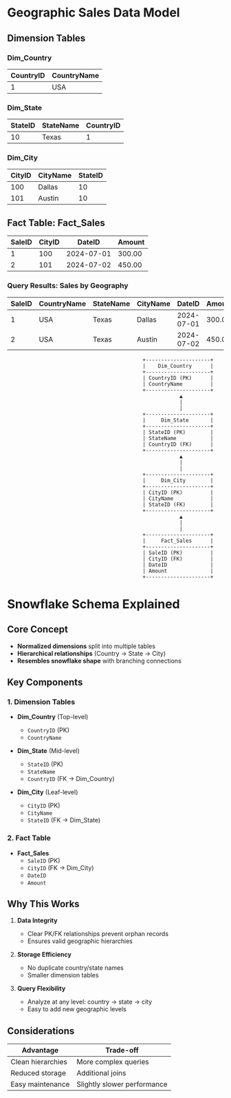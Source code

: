 # Geographic Sales Data Model

##  Dimension Tables

### Dim_Country
| CountryID | CountryName |
|-----------|-------------|
| 1         | USA         |

### Dim_State
| StateID | StateName | CountryID |
|---------|-----------|-----------|
| 10      | Texas     | 1         |

### Dim_City
| CityID | CityName | StateID |
|--------|----------|---------|
| 100    | Dallas   | 10      |
| 101    | Austin   | 10      |

##  Fact Table: Fact_Sales
| SaleID | CityID | DateID     | Amount |
|--------|--------|------------|--------|
| 1      | 100    | 2024-07-01 | 300.00 |
| 2      | 101    | 2024-07-02 | 450.00 |

###  Query Results: Sales by Geography

| SaleID | CountryName | StateName | CityName | DateID     | Amount |
|--------|-------------|-----------|----------|------------|--------|
| 1      | USA         | Texas     | Dallas   | 2024-07-01 | 300.00 |
| 2      | USA         | Texas     | Austin   | 2024-07-02 | 450.00 |


                                                +---------------------+
                                                |    Dim_Country      |
                                                +---------------------+
                                                | CountryID (PK)      |
                                                | CountryName         |
                                                +---------------------+
                                                            ▲
                                                            |
                                                            |
                                                +---------------------+
                                                |     Dim_State       |
                                                +---------------------+
                                                | StateID (PK)        |
                                                | StateName           |
                                                | CountryID (FK)      |
                                                +---------------------+
                                                            ▲
                                                            |
                                                            |
                                                +---------------------+
                                                |     Dim_City        |
                                                +---------------------+
                                                | CityID (PK)         |
                                                | CityName            |
                                                | StateID (FK)        |
                                                +---------------------+
                                                            ▲
                                                            |
                                                            |
                                                +---------------------+
                                                |     Fact_Sales      |
                                                +---------------------+
                                                | SaleID (PK)         |
                                                | CityID (FK)         |
                                                | DateID              |
                                                | Amount              |
                                                +---------------------+



# Snowflake Schema Explained

## Core Concept
- **Normalized dimensions** split into multiple tables
- **Hierarchical relationships** (Country → State → City)
- **Resembles snowflake shape** with branching connections

##  Key Components

### 1. Dimension Tables
- **Dim_Country** (Top-level)
  - `CountryID` (PK)
  - `CountryName`

- **Dim_State** (Mid-level) 
  - `StateID` (PK)
  - `StateName`
  - `CountryID` (FK → Dim_Country)

- **Dim_City** (Leaf-level)
  - `CityID` (PK)
  - `CityName`
  - `StateID` (FK → Dim_State)

### 2. Fact Table
- **Fact_Sales**
  - `SaleID` (PK)
  - `CityID` (FK → Dim_City)
  - `DateID`
  - `Amount`

##  Why This Works

1. **Data Integrity**  
   - Clear PK/FK relationships prevent orphan records
   - Ensures valid geographic hierarchies

2. **Storage Efficiency**  
   - No duplicate country/state names
   - Smaller dimension tables

3. **Query Flexibility**  
   - Analyze at any level: country → state → city
   - Easy to add new geographic levels

##  Considerations

| Advantage | Trade-off |
|-----------|-----------|
| Clean hierarchies | More complex queries |
| Reduced storage | Additional joins |
| Easy maintenance | Slightly slower performance |
